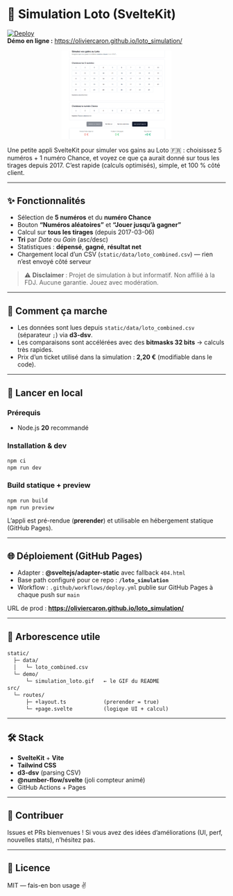 # 🎯 Simulation Loto (SvelteKit)

[![Deploy](https://github.com/oliviercaron/loto_simulation/actions/workflows/deploy.yml/badge.svg)](https://github.com/oliviercaron/loto_simulation/actions/workflows/deploy.yml)  
**Démo en ligne :** https://oliviercaron.github.io/loto_simulation/

<p align="center">
  <img src="static/demo/simulation_loto.gif" alt="Simulation Loto" width="50%">
</p>

Une petite appli SvelteKit pour simuler vos gains au Loto 🇫🇷 : choisissez 5 numéros + 1 numéro Chance, et voyez ce que ça aurait donné sur tous les tirages depuis 2017. C’est rapide (calculs optimisés), simple, et 100 % côté client.

---

## ✨ Fonctionnalités

- Sélection de **5 numéros** et du **numéro Chance**
- Bouton **“Numéros aléatoires”** et **“Jouer jusqu’à gagner”**
- Calcul sur **tous les tirages** (depuis 2017-03-06)
- **Tri** par *Date* ou *Gain* (asc/desc)
- Statistiques : **dépensé**, **gagné**, **résultat net**
- Chargement local d’un CSV (`static/data/loto_combined.csv`) — rien n’est envoyé côté serveur

> ⚠️ **Disclaimer** : Projet de simulation à but informatif. Non affilié à la FDJ. Aucune garantie. Jouez avec modération.

---

## 🧠 Comment ça marche

- Les données sont lues depuis `static/data/loto_combined.csv` (séparateur `;`) via **d3-dsv**.
- Les comparaisons sont accélérées avec des **bitmasks 32 bits** → calculs très rapides.
- Prix d’un ticket utilisé dans la simulation : **2,20 €** (modifiable dans le code).

---

## 🚀 Lancer en local

### Prérequis
- Node.js **20** recommandé

### Installation & dev
    npm ci
    npm run dev

### Build statique + preview
    npm run build
    npm run preview

L’appli est pré-rendue (**prerender**) et utilisable en hébergement statique (GitHub Pages).

---

## 🌐 Déploiement (GitHub Pages)

- Adapter : **@sveltejs/adapter-static** avec fallback `404.html`
- Base path configuré pour ce repo : **`/loto_simulation`**
- Workflow : `.github/workflows/deploy.yml` publie sur GitHub Pages à chaque push sur `main`

URL de prod : **https://oliviercaron.github.io/loto_simulation/**

---

## 📂 Arborescence utile

    static/
      ├─ data/
      │   └─ loto_combined.csv
      └─ demo/
          └─ simulation_loto.gif   ← le GIF du README
    src/
      └─ routes/
          ├─ +layout.ts            (prerender = true)
          └─ +page.svelte          (logique UI + calcul)

---

## 🛠️ Stack

- **SvelteKit** + **Vite**
- **Tailwind CSS**
- **d3-dsv** (parsing CSV)
- **@number-flow/svelte** (joli compteur animé)
- GitHub Actions + Pages

---

## 🤝 Contribuer

Issues et PRs bienvenues ! Si vous avez des idées d’améliorations (UI, perf, nouvelles stats), n’hésitez pas.

---

## 📜 Licence

MIT — fais-en bon usage ✌️
